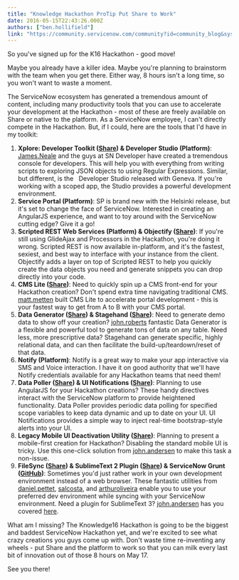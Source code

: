 ```yaml
---
title: "Knowledge Hackathon ProTip Put Share to Work"
date: 2016-05-15T22:43:26.000Z
authors: ["ben.hollifield"]
link: "https://community.servicenow.com/community?id=community_blog&sys_id=01cdeea9dbd0dbc01dcaf3231f961946"
---
```

<p>So you've signed up for the K16 Hackathon - good move!</p><p></p><p>Maybe you already have a killer idea. Maybe you're planning to brainstorm with the team when you get there. Either way, 8 hours isn't a long time, so you won't want to waste a moment.</p><p></p><p>The ServiceNow ecosystem has generated a tremendous amount of content, including many productivity tools that you can use to accelerate your development at the Hackathon - most of these are freely available on Share or native to the platform. As a ServiceNow employee, I can't directly compete in the Hackathon. But, if I could, here are the tools that I'd have in my toolkit:</p><p></p><ol><li><strong>Xplore: Developer Toolkit (<a title="hare.servicenow.com/app.do#/detailV2/3e279b27134ed200e77a36666144b051/overview" href="https://share.servicenow.com/app.do#/detailV2/3e279b27134ed200e77a36666144b051/overview">Share</a>) &amp; Developer Studio (Platform)</strong>: <a title="James.Neale" __default_attr="7196" __jive_macro_name="user" class="jive_macro jive_macro_user" data-orig-content="James.Neale" data-renderedposition="201.8000030517578_465.1499938964844_100_17" href="/community?id=community_user_profile&user=5cc1daaddb981fc09c9ffb651f961987">James.Neale</a> and the guys at SN Developer have created a tremendous console for developers. This will help you with everything from writing scripts to exploring JSON objects to using Regular Expressions. Similar, but different, is the   Developer Studio released with Geneva. If you're working with a scoped app, the Studio provides a powerful development environment.</li><li><strong>Service Portal (Platform)</strong>: SP is brand new with the Helsinki release, but it's set to change the face of ServiceNow. Interested in creating an AngularJS experience, and want to toy around with the ServiceNow cutting edge? Give it a go!</li><li><strong>Scripted REST Web Services (Platform) &amp; Objectify (<a title="hare.servicenow.com/app.do#/detailV2/29b7b0c61303da004e8cd4a76144b01d/overview" href="https://share.servicenow.com/app.do#/detailV2/29b7b0c61303da004e8cd4a76144b01d/overview">Share</a>)</strong>: If you're still using GlideAjax and Processors in the Hackathon, you're doing it wrong. Scripted REST is now available in-platform, and it's the fastest, sexiest, and best way to interface with your instance from the client. Objectify adds a layer on top of Scripted REST to help you quickly create the data objects you need and generate snippets you can drop directly into your code.</li><li><strong>CMS Lite (<a title="hare.servicenow.com/app.do#/detailV2/3fbfbde5130b1600e77a36666144b0fa/overview" href="https://share.servicenow.com/app.do#/detailV2/3fbfbde5130b1600e77a36666144b0fa/overview">Share</a>)</strong>: Need to quickly spin up a CMS front-end for your Hackathon creation? Don't spend extra time navigating traditional CMS. <a title="matt.metten" __default_attr="10448" __jive_macro_name="user" class="jive_macro jive_macro_user" data-orig-content="matt.metten" data-renderedposition="379.70001220703125_923.1666870117188_95_17" href="/community?id=community_user_profile&user=a20296e1dbd81fc09c9ffb651f961909">matt.metten</a> built CMS Lite to accelerate portal development - this is your fastest way to get from A to B with your CMS portal.</li><li><strong>Data Generator (<a title="hare.servicenow.com/app.do#/detailV2/191e0a942b506100bc401d2be8da1539/overview" href="https://share.servicenow.com/app.do#/detailV2/191e0a942b506100bc401d2be8da1539/overview">Share</a>) &amp; Stagehand (<a title="hare.servicenow.com/app.do#/detailV2/df63729a13be9200e77a36666144b08a/overview" href="https://share.servicenow.com/app.do#/detailV2/df63729a13be9200e77a36666144b08a/overview">Share</a>)</strong>: Need to generate demo data to show off your creation? <a title="john.roberts" __default_attr="2011" __jive_macro_name="user" class="jive_macro jive_macro_user" data-orig-content="john.roberts" data-renderedposition="425_689.9500122070312_94_17" href="/community?id=community_user_profile&user=19d1deeddb981fc09c9ffb651f9619f6">john.roberts</a> fantastic Data Generator is a flexible and powerful tool to generate tons of data on any table. Need less, more prescriptive data? Stagehand can generate specific, highly relational data, and can then facilitate the build-up/teardown/reset of that data.</li><li><strong>Notify (Platform)</strong>: Notify is a great way to make your app interactive via SMS and Voice interaction. I have it on good authority that we'll have Notify credentials available for any Hackathon teams that need them!</li><li><strong>Data Poller (<a title="hare.servicenow.com/app.do#/detailV2/6c06c11e136e1200e77a36666144b04e/overview" href="https://share.servicenow.com/app.do#/detailV2/6c06c11e136e1200e77a36666144b04e/overview">Share</a>) &amp; UI Notifications (<a title="hare.servicenow.com/app.do#/detailV2/0a26015e136e1200e77a36666144b0a7/overview" href="https://share.servicenow.com/app.do#/detailV2/0a26015e136e1200e77a36666144b0a7/overview">Share</a>)</strong>: Planning to use AngularJS for your Hackathon creations? These handy directives interact with the ServiceNow platform to provide heightened functionality. Data Poller provides periodic data polling for specified scope variables to keep data dynamic and up to date on your UI. UI Notifications provides a simple way to inject real-time bootstrap-style alerts into your UI.</li><li><strong>Legacy Mobile UI Deactivation Utility (<a title="hare.servicenow.com/app.do#/detailV2/0b5d01b5139e1600e77a36666144b0bf/overview" href="https://share.servicenow.com/app.do#/detailV2/0b5d01b5139e1600e77a36666144b0bf/overview">Share</a>)</strong>: Planning to present a mobile-first creation for Hackathon? Disabling the standard mobile UI is tricky. Use this one-click solution from <a title="john.andersen" __default_attr="2572" __jive_macro_name="user" class="jive_macro jive_macro_user" data-orig-content="john.andersen" data-renderedposition="624.4000244140625_123.53334045410156_108_17" href="/community?id=community_user_profile&user=42219665db981fc09c9ffb651f96199c">john.andersen</a> to make this task a non-issue.</li><li><strong>FileSync (<a title="hare.servicenow.com/app.do#/detailV2/9e881dcf2b800e004a1e976be8da1599/overview" href="https://share.servicenow.com/app.do#/detailV2/9e881dcf2b800e004a1e976be8da1599/overview">Share</a>) &amp; SublimeText 2 Plugin (<a title="hare.servicenow.com/app.do#/detailV2/6af728df87df95008bf84b0b0e434d5c/overview" href="https://share.servicenow.com/app.do#/detailV2/6af728df87df95008bf84b0b0e434d5c/overview">Share</a>) &amp; ServiceNow Grunt (<a title="ithub.com/arthuroliveira/grunt-servicenow" href="https://github.com/arthuroliveira/grunt-servicenow">GitHub</a>)</strong>: Sometimes you'd just rather work in your own development environment instead of a web browser. These fantastic utilities from <a title="daniel.pettet" __default_attr="24775" __jive_macro_name="user" class="jive_macro jive_macro_user" data-orig-content="daniel.pettet" data-renderedposition="669.7000122070312_273.79998779296875_97_17" href="/community?id=community_user_profile&user=66d11621dbd81fc09c9ffb651f96195f">daniel.pettet</a>, <a title="salcosta" __default_attr="47607" __jive_macro_name="user" class="jive_macro jive_macro_user" data-orig-content="salcosta" data-renderedposition="669.7000122070312_378.316650390625_71_17" href="/community?id=community_user_profile&user=b72056a5db581fc09c9ffb651f961945">salcosta</a>, and <a title="arthuroliveira" __default_attr="64294" __jive_macro_name="user" class="jive-link-profile-small jive_macro jive_macro_user" data-id="64294" data-objecttype="3" data-orig-content="arthuroliveira" data-renderedposition="669.7000122070312_484.683349609375_100_17" data-type="person" href="/community?id=community_user_profile&user=e782522ddbd81fc09c9ffb651f961911">arthuroliveira</a> enable you to use your preferred dev environment while syncing with your ServiceNow environment. Need a plugin for SublimeText 3? <a title="john.andersen" __default_attr="2572" __jive_macro_name="user" class="jive_macro jive_macro_user" data-orig-content="john.andersen" data-renderedposition="690.7000122070312_413.29998779296875_108_17" href="/community?id=community_user_profile&user=42219665db981fc09c9ffb651f96199c">john.andersen</a> has you covered <a title="w.john-james-andersen.com/blog/service-now/updated-sublime-text-editor-for-servicenow.html" href="http://www.john-james-andersen.com/blog/service-now/updated-sublime-text-editor-for-servicenow.html">here</a>.</li></ol><p></p><p>What am I missing? The Knowledge16 Hackathon is going to be the biggest and baddest ServiceNow Hackathon yet, and we're excited to see what crazy creations you guys come up with. Don't waste time re-inventing any wheels - put Share and the platform to work so that you can milk every last bit of innovation out of those 8 hours on May 17.</p><p></p><p>See you there!</p>